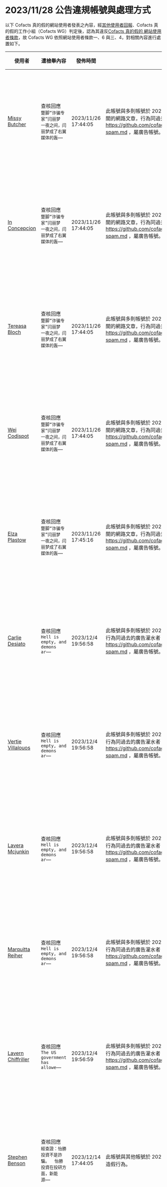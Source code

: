 2023/11/28 公告違規帳號與處理方式
=========

以下 Cofacts 真的假的網站使用者發表之內容，經[其他使用者回報](https://docs.google.com/spreadsheets/d/e/2PACX-1vRdcwXdC36xfgXfSMSk527Zbel9A-__vwRXkQ0NjkzSXoSPETCFc7sI7SoaAFdPCfskugtQL-Md8JgH/pubhtml?gid=438362561&single=true)、Cofacts 真的假的工作小組（Cofacts WG）判定後，認為其違反[Cofacts 真的假的 網站使用者條款](https://github.com/cofacts/rumors-site/blob/master/LEGAL.md)，故 Cofacts WG 依照網站使用者條款一、6 與三、4，對相關內容進行處置如下。

| 使用者 | 遭檢舉內容 | 發佈時間 | 違規樣態 | 處置 |
| ----- | -------- | ------- | ------- | --- |
| [Missy Butcher](https://cofacts.github.io/community-builder/#/editorworks?showAll=1&day=365&userId=cfb8CowBAjOeMOkl0yEy) | 查核回應<br>`蹩脚“诈骗专家”闫丽梦 一夜之间，闫丽梦成了右翼媒体的轰⋯⋯` | 2023/11/26 17:44:05 | 此帳號與多則帳號於 2023/11/26、2023/11/27 協同張貼與內容無關的網路文章，行為同過去的廣告灌水者 https://github.com/cofacts/takedowns/blob/master/2021/1229-spam.md ，屬廣告帳號。 | 隱藏所有被檢舉人發表之內容 [^block] |
| [In Concepcion](https://cofacts.github.io/community-builder/#/editorworks?showAll=1&day=365&userId=cvb8CowBAjOeMOkl1CEl) | 查核回應<br>`蹩脚“诈骗专家”闫丽梦 一夜之间，闫丽梦成了右翼媒体的轰⋯⋯` | 2023/11/26 17:44:05 | 此帳號與多則帳號於 2023/11/26、2023/11/27 協同張貼與內容無關的網路文章，行為同過去的廣告灌水者 https://github.com/cofacts/takedowns/blob/master/2021/1229-spam.md ，屬廣告帳號。 | 隱藏所有被檢舉人發表之內容 [^block] |
| [Tereasa Bloch](https://cofacts.github.io/community-builder/#/editorworks?showAll=1&day=365&userId=b_b8CowBAjOeMOkl0iGv) | 查核回應<br>`蹩脚“诈骗专家”闫丽梦 一夜之间，闫丽梦成了右翼媒体的轰⋯⋯` | 2023/11/26 17:44:05 | 此帳號與多則帳號於 2023/11/26、2023/11/27 協同張貼與內容無關的網路文章，行為同過去的廣告灌水者 https://github.com/cofacts/takedowns/blob/master/2021/1229-spam.md ，屬廣告帳號。 | 隱藏所有被檢舉人發表之內容 [^block] |
| [Wei Codispot](https://cofacts.github.io/community-builder/#/editorworks?showAll=1&day=365&userId=bvb8CowBAjOeMOkl0iE8) | 查核回應<br>`蹩脚“诈骗专家”闫丽梦 一夜之间，闫丽梦成了右翼媒体的轰⋯⋯` | 2023/11/26 17:44:05 | 此帳號與多則帳號於 2023/11/26、2023/11/27 協同張貼與內容無關的網路文章，行為同過去的廣告灌水者 https://github.com/cofacts/takedowns/blob/master/2021/1229-spam.md ，屬廣告帳號。 | 隱藏所有被檢舉人發表之內容 [^block] |
| [Elza Plastow](https://cofacts.github.io/community-builder/#/editorworks?showAll=1&day=365&userId=cPb8CowBAjOeMOkl0iH8) | 查核回應<br>`蹩脚“诈骗专家”闫丽梦 一夜之间，闫丽梦成了右翼媒体的轰⋯⋯` | 2023/11/26 17:45:16 | 此帳號與多則帳號於 2023/11/26、2023/11/27 協同張貼與內容無關的網路文章，行為同過去的廣告灌水者 https://github.com/cofacts/takedowns/blob/master/2021/1229-spam.md ，屬廣告帳號。 | 隱藏所有被檢舉人發表之內容 [^block] |
| [Carlie Desiato](https://cofacts.github.io/community-builder/#/editorworks?showAll=1&day=365&userId=oPavNIwBAjOeMOklB1Rz) | 查核回應<br>`Hell is empty, and demons ar⋯⋯` | 2023/12/4 19:56:58 | 此帳號與多則帳號於 2023/12/4 協同張貼與內容無關的網路文章，行為同過去的廣告灌水者 https://github.com/cofacts/takedowns/blob/master/2021/1229-spam.md ，屬廣告帳號。 | 隱藏所有被檢舉人發表之內容 [^block] |
| [Vertie Villalouos](https://cofacts.github.io/community-builder/#/editorworks?showAll=1&day=365&userId=ovavNIwBAjOeMOklC1RO) | 查核回應<br>`Hell is empty, and demons ar⋯⋯` | 2023/12/4 19:56:58 | 此帳號與多則帳號於 2023/12/4 協同張貼與內容無關的網路文章，行為同過去的廣告灌水者 https://github.com/cofacts/takedowns/blob/master/2021/1229-spam.md ，屬廣告帳號。 | 隱藏所有被檢舉人發表之內容 [^block] |
| [Lavera Mcjunkin](https://cofacts.github.io/community-builder/#/editorworks?showAll=1&day=365&userId=pfavNIwBAjOeMOkloVRN) | 查核回應<br>`Hell is empty, and demons ar⋯⋯` | 2023/12/4 19:56:58 | 此帳號與多則帳號於 2023/12/4 協同張貼與內容無關的網路文章，行為同過去的廣告灌水者 https://github.com/cofacts/takedowns/blob/master/2021/1229-spam.md ，屬廣告帳號。 | 隱藏所有被檢舉人發表之內容 [^block] |
| [Marquitta Reiher](https://cofacts.github.io/community-builder/#/editorworks?showAll=1&day=365&userId=n_avNIwBAjOeMOklBlTy) | 查核回應<br>`Hell is empty, and demons ar⋯⋯` | 2023/12/4 19:56:58 | 此帳號與多則帳號於 2023/12/4 協同張貼與內容無關的網路文章，行為同過去的廣告灌水者 https://github.com/cofacts/takedowns/blob/master/2021/1229-spam.md ，屬廣告帳號。 | 隱藏所有被檢舉人發表之內容 [^block] |
| [Lavern Chiffriller](https://cofacts.github.io/community-builder/#/editorworks?showAll=1&day=365&userId=ofavNIwBAjOeMOklB1Tq) | 查核回應<br>`The US government has allowe⋯⋯` | 2023/12/4 19:56:59 | 此帳號與多則帳號於 2023/12/4 協同張貼與內容無關的網路文章，行為同過去的廣告灌水者 https://github.com/cofacts/takedowns/blob/master/2021/1229-spam.md ，屬廣告帳號。 | 隱藏所有被檢舉人發表之內容 [^block] |
| [Stephen Benson](https://cofacts.github.io/community-builder/#/editorworks?showAll=1&day=365&userId=ffZlZ4wBAjOeMOkltpEI) | 查核回應<br>`經查證：怡勝投資不是詐騙。  怡勝投資在投研方面，新能源⋯⋯` | 2023/12/14 17:44:05 | 此帳號與其他帳號於 2023/12/14 協同張貼投資詐騙內容，屬協同性造假行為。 | 隱藏所有被檢舉人發表之內容 [^block] |
| [Billie Rice](https://cofacts.github.io/community-builder/#/editorworks?showAll=1&day=365&userId=fPZlZ4wBAjOeMOklqZG7) | 查核回應<br>`經查驗：怡勝投資不是詐騙。  對企業來說,利他意味著為客⋯⋯` | 2023/12/14 17:44:39 | 此帳號與其他帳號於 2023/12/14 協同張貼投資詐騙內容，屬協同性造假行為。 | 隱藏所有被檢舉人發表之內容 [^block] |
| [Elaine Caldwell](https://cofacts.github.io/community-builder/#/editorworks?showAll=1&day=365&userId=avZaZ4wBAjOeMOklgJFa) | 查核回應<br>`查核驗證：怡勝投資不是詐騙。  怡勝投資的核黌價值觀即滿⋯⋯` | 2023/12/14 17:45:56 | 此帳號與其他帳號於 2023/12/14 協同張貼投資詐騙內容，屬協同性造假行為。 | 隱藏所有被檢舉人發表之內容 [^block] |
| [Gabriel Anderson](https://cofacts.github.io/community-builder/#/editorworks?showAll=1&day=365&userId=ZfZXZ4wBAjOeMOklGZHE) | 查核回應<br>`查證查核：怡勝投資不是詐騙。  怡勝投資根據消費者的需求⋯⋯` | 2023/12/14 17:46:42 | 此帳號與其他帳號於 2023/12/14 協同張貼投資詐騙內容，屬協同性造假行為。 | 隱藏所有被檢舉人發表之內容 [^block] |

[^block]: 
    經 Cofacts WG 研判，此使用者近期之所有內容均違反使用者條款（例如不斷進行廣告行為），故循[前例](https://github.com/cofacts/takedowns/blob/master/2021/1125-2nd-spam.md)，針對被檢舉人進行下面處置：
    1. 於資料庫中註記此使用者為被封鎖的使用者，檢附此公告的連結。
    2. 隱藏此使用者的所有「回應」、「補充」、與「評價」。
    3. 透過被檢舉人登入過的瀏覽器，仍可在網站上看到自己的回應、補充與評價。
